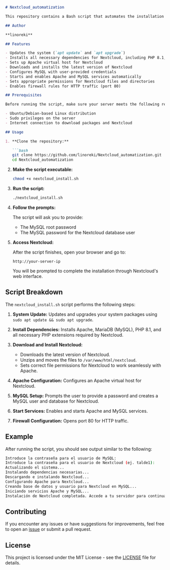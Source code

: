 
```markdown
# Nextcloud_automatization

This repository contains a Bash script that automates the installation and configuration of [Nextcloud](https://nextcloud.com/), an open-source file sync and share solution. The script will install the required dependencies, configure Apache and MySQL, and set up Nextcloud on your server with minimal manual intervention.

## Author

**linoreki**

## Features

- Updates the system (`apt update` and `apt upgrade`)
- Installs all necessary dependencies for Nextcloud, including PHP 8.1, Apache, and MySQL
- Sets up Apache virtual host for Nextcloud
- Downloads and installs the latest version of Nextcloud
- Configures MySQL with user-provided credentials
- Starts and enables Apache and MySQL services automatically
- Sets appropriate permissions for Nextcloud files and directories
- Enables firewall rules for HTTP traffic (port 80)

## Prerequisites

Before running the script, make sure your server meets the following requirements:

- Ubuntu/Debian-based Linux distribution
- Sudo privileges on the server
- Internet connection to download packages and Nextcloud

## Usage

1. **Clone the repository:**

   ```bash
   git clone https://github.com/linoreki/Nextcloud_automatization.git
   cd Nextcloud_automatization
   ```

2. **Make the script executable:**

   ```bash
   chmod +x nextcloud_install.sh
   ```

3. **Run the script:**

   ```bash
   ./nextcloud_install.sh
   ```

4. **Follow the prompts:**

   The script will ask you to provide:
   - The MySQL root password
   - The MySQL password for the Nextcloud database user

5. **Access Nextcloud:**

   After the script finishes, open your browser and go to:

   ```
   http://your-server-ip
   ```

   You will be prompted to complete the installation through Nextcloud's web interface.

## Script Breakdown

The `nextcloud_install.sh` script performs the following steps:

1. **System Update:**
   Updates and upgrades your system packages using `sudo apt update && sudo apt upgrade`.

2. **Install Dependencies:**
   Installs Apache, MariaDB (MySQL), PHP 8.1, and all necessary PHP extensions required by Nextcloud.

3. **Download and Install Nextcloud:**
   - Downloads the latest version of Nextcloud.
   - Unzips and moves the files to `/var/www/html/nextcloud`.
   - Sets correct file permissions for Nextcloud to work seamlessly with Apache.

4. **Apache Configuration:**
   Configures an Apache virtual host for Nextcloud.

5. **MySQL Setup:**
   Prompts the user to provide a password and creates a MySQL user and database for Nextcloud.

6. **Start Services:**
   Enables and starts Apache and MySQL services.

7. **Firewall Configuration:**
   Opens port 80 for HTTP traffic.

## Example

After running the script, you should see output similar to the following:

```bash
Introduce la contraseña para el usuario de MySQL:
Introduce la contraseña para el usuario de Nextcloud (ej. talde1):
Actualizando el sistema...
Instalando dependencias necesarias...
Descargando e instalando Nextcloud...
Configurando Apache para Nextcloud...
Creando base de datos y usuario para Nextcloud en MySQL...
Iniciando servicios Apache y MySQL...
Instalación de Nextcloud completada. Accede a tu servidor para continuar con la configuración.
```

## Contributing

If you encounter any issues or have suggestions for improvements, feel free to open an [issue](https://github.com/linoreki/Nextcloud_automatization/issues) or submit a pull request.

## License

This project is licensed under the MIT License - see the [LICENSE](LICENSE) file for details.
```


